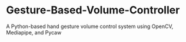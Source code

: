 # Gesture-Based-Volume-Controller
A Python-based hand gesture volume control system using OpenCV, Mediapipe, and Pycaw
